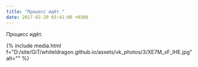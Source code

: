```yaml
---
title: "Процесс идёт."
date: 2017-02-20 03:41:00 +0300
---
```


Процесс идёт.

{% include media.html f="D:/site/GiT/whiteldragon.github.io/assets/vk_photos/3/XE7M_xF_lHE.jpg" alt="" %}
